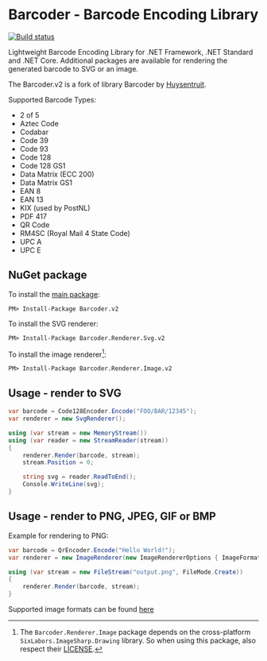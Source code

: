 # Barcoder - Barcode Encoding Library

[![Build status](https://github.com/logstore/barcoder/actions/workflows/build-test-publish.yml/badge.svg?branch=master)](https://github.com/logstore/barcoder/actions/workflows/build-test-publish.yml?query=branch%3Amaster)

Lightweight Barcode Encoding Library for .NET Framework, .NET Standard and .NET Core. Additional packages are available for rendering the generated barcode to SVG or an image.

The Barcoder.v2 is a fork of library Barcoder by [Huysentruit](https://github.com/huysentruitw).

Supported Barcode Types:

* 2 of 5
* Aztec Code
* Codabar
* Code 39
* Code 93
* Code 128
* Code 128 GS1
* Data Matrix (ECC 200)
* Data Matrix GS1
* EAN 8
* EAN 13
* KIX (used by PostNL)  
* PDF 417
* QR Code
* RM4SC (Royal Mail 4 State Code)
* UPC A
* UPC E

## NuGet package

To install the [main package](https://www.nuget.org/packages/Barcoder.v2):

    PM> Install-Package Barcoder.v2

To install the SVG renderer:

    PM> Install-Package Barcoder.Renderer.Svg.v2

To install the image renderer[^1]:

	PM> Install-Package Barcoder.Renderer.Image.v2
	
## Usage - render to SVG

```csharp
var barcode = Code128Encoder.Encode("FOO/BAR/12345");
var renderer = new SvgRenderer();

using (var stream = new MemoryStream())
using (var reader = new StreamReader(stream))
{
    renderer.Render(barcode, stream);
    stream.Position = 0;

    string svg = reader.ReadToEnd();
    Console.WriteLine(svg);
}
```

## Usage - render to PNG, JPEG, GIF or BMP

Example for rendering to PNG:

```csharp
var barcode = QrEncoder.Encode("Hello World!");
var renderer = new ImageRenderer(new ImageRendererOptions { ImageFormat = ImageFormat.Png });

using (var stream = new FileStream("output.png", FileMode.Create))
{
    renderer.Render(barcode, stream);
}
```

Supported image formats can be found [here](/src/Barcoder.Renderer.Image/ImageFormat.cs)

[^1]: The `Barcoder.Renderer.Image` package depends on the cross-platform `SixLabors.ImageSharp.Drawing` library. So when using this package, also respect their [LICENSE](https://github.com/SixLabors/ImageSharp.Drawing/blob/master/LICENSE).
